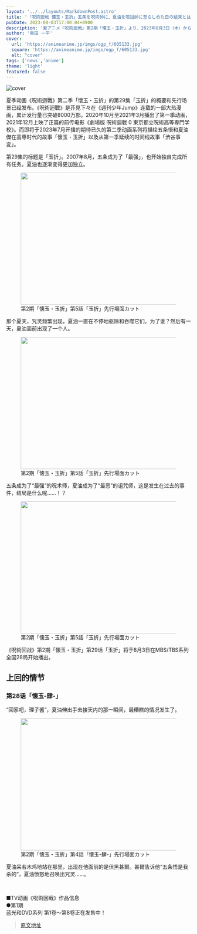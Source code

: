 ```yaml
---
layout: '../../layouts/MarkdownPost.astro'
title: '「呪術廻戦 懐玉・玉折」五条を呪術師に、夏油を呪詛師に至らしめた日の結末とは… 最終回第29話先行カット'
pubDate: 2023-08-03T17:00:04+0900
description: '夏アニメ『呪術廻戦』第2期「懐玉・玉折」より、2023年8月3日（木）から放送開始となる第29話「玉折」のあらすじ・先行場面カットが到着した。'
author: '奥田 一平'
cover:
  url: 'https://animeanime.jp/imgs/ogp_f/605133.jpg'
  square: 'https://animeanime.jp/imgs/ogp_f/605133.jpg'
  alt: "cover"
tags: ['news','anime']
theme: 'light'
featured: false
---
```


![cover](https://animeanime.jp/imgs/ogp_f/605133.jpg)

夏季动画《呪術迴戰》第二季「懷玉・玉折」的第29集「玉折」的概要和先行场景已经发布。《呪術迴戰》是芥見下々在《週刊少年Jump》连载的一部大热漫画，累计发行量已突破8000万部。2020年10月至2021年3月播出了第一季动画，2021年12月上映了正篇的前传电影《劇場版 呪術迴戰 0 東京都立呪術高等専門学校》。而即将于2023年7月开播的期待已久的第二季动画系列将描绘五条悟和夏油傑在高専时代的故事「懷玉・玉折」以及从第一季延续的时间线故事「渋谷事変」。

第29集的标题是「玉折」。2007年8月，五条成为了「最强」，也开始独自完成所有任务。夏油也逐渐变得更加独立。
</p><figure class="ctms-editor-image"><img src="https://animeanime.jp/imgs/zoom/605132.jpg" class="inline-article-image" width="640" height="360"><figcaption>第2期「懐玉・玉折」第5話「玉折」先行場面カット</figcaption></figure><p>那个夏天，咒灵频繁出现，夏油一直在不停地驱除和吞噬它们。为了谁？然后有一天，夏油面前出现了一个人。</p><figure class="ctms-editor-image"><img src="https://animeanime.jp/imgs/zoom/605134.jpg" class="inline-article-image" width="640" height="360"><figcaption>第2期「懐玉・玉折」第5話「玉折」先行場面カット</figcaption></figure><p>五条成为了“最强”的呪术师，夏油成为了“最恶”的诅咒师，这是发生在过去的事件，结局是什么呢……！？</p><figure class="ctms-editor-image"><img src="https://animeanime.jp/imgs/zoom/605138.jpg" class="inline-article-image" width="640" height="360"><figcaption>第2期「懐玉・玉折」第5話「玉折」先行場面カット</figcaption></figure><p>《呪術回战》第2期「懐玉・玉折」第29话「玉折」将于8月3日在MBS/TBS系列全国28局开始播出。</p><h2>上回的情节</h2><h3>第28话「懐玉-肆-」</h3><p>“回家吧，理子酱”，夏油伸出手去接天内的那一瞬间，最糟糕的情况发生了。</p><figure class="ctms-editor-image"><img src="https://animeanime.jp/imgs/zoom/605177.jpg" class="inline-article-image" width="640" height="360"><figcaption>第2期「懐玉・玉折」第4話「懐玉-肆-」先行場面カット</figcaption></figure><p>夏油呆若木鸡地站在那里，出现在他面前的是伏黑甚爾。甚爾告诉他“五条悟是我杀的”，夏油愤怒地召唤出咒灵……。</p><br><div class="enclosure"><p>■TV动画《呪術回戦》作品信息<br>●第1期<br>蓝光和DVD系列 第1卷～第8卷正在发售中！

>[原文地址](https://animeanime.jp/article/2023/08/03/79055.html)  